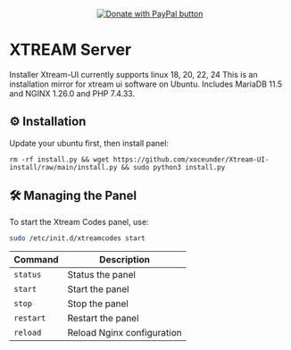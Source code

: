 <p align="center">
<a href="https://www.paypal.com/donate/?hosted_button_id=7CPLHJ3PT47KQ">
 <img  alt="Donate with PayPal button" border="0" src="https://www.paypalobjects.com/en_US/i/btn/btn_donate_LG.gif" />
</a>
</p>

# XTREAM Server
Installer Xtream-UI currently supports linux 18, 20, 22, 24
This is an installation mirror for xtream ui software on Ubuntu. Includes MariaDB 11.5 and NGINX 1.26.0 and PHP 7.4.33.

## ⚙️ Installation
Update your ubuntu first, then install panel:
``` 
rm -rf install.py && wget https://github.com/xoceunder/Xtream-UI-install/raw/main/install.py && sudo python3 install.py 
```

## 🛠️ Managing the Panel
To start the Xtream Codes panel, use:
```sh
sudo /etc/init.d/xtreamcodes start
```
| Command | Description |
|---------|------------|
| `status` | Status the panel |
| `start` | Start the panel |
| `stop` | Stop the panel |
| `restart` | Restart the panel |
| `reload` | Reload Nginx configuration |